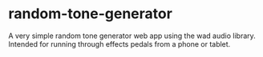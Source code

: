 # random-tone-generator
A very simple random tone generator web app using the wad audio library. Intended for running through effects pedals from a phone or tablet.
